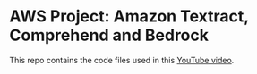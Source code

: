 # AWS Project: Amazon Textract, Comprehend and Bedrock

This repo contains the code files used in this [YouTube video](https://youtu.be/3pc4SNOl8Ho).
